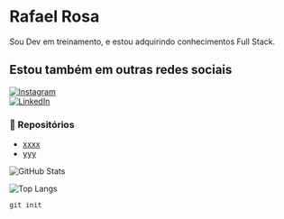 
# Rafael Rosa
Sou Dev  em treinamento, e estou adquirindo conhecimentos Full Stack.

## Estou também em outras redes sociais 

[![Instagram](https://img.shields.io/badge/-Instagram-%23E4405F?style=for-the-badge&logo=instagram&logoColor=black&color=ffc0cb)](https://www.instagram.com/_rosa.rafa/)  
[![LinkedIn](https://img.shields.io/badge/LinkedIn-0077B5?style=for-the-badge&logo=linkedin&logoColor=white)](https://www.linkedin.com/in/pinknightty/)

### 🤖 Repositórios
- [xxxx]()
- [yyy]()


![GitHub Stats](https://github-readme-stats.vercel.app/api?username=pinknightty&theme=transparent&bg_color=000&border_color=30A3DC&show_icons=true&icon_color=30A3DC&title_color=E94D5F&text_color=FFF)

![Top Langs](https://github-readme-stats-git-masterrstaa-rickstaa.vercel.app/api/top-langs/?username=pinknightty&layout=compact&bg_color=000&border_color=30A3DC&title_color=E94D5F&text_color=FFF)

```
git init
```


